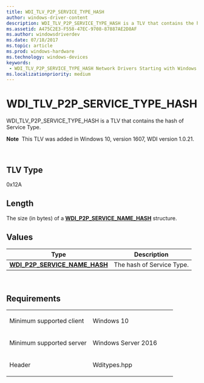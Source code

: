 ```yaml
---
title: WDI_TLV_P2P_SERVICE_TYPE_HASH
author: windows-driver-content
description: WDI_TLV_P2P_SERVICE_TYPE_HASH is a TLV that contains the hash of Service Type.
ms.assetid: A475C2E3-F558-47EC-9708-87887AE2D8AF
ms.author: windowsdriverdev 
ms.date: 07/18/2017 
ms.topic: article 
ms.prod: windows-hardware 
ms.technology: windows-devices 
keywords:
 - WDI_TLV_P2P_SERVICE_TYPE_HASH Network Drivers Starting with Windows Vista
ms.localizationpriority: medium
---
```


# WDI\_TLV\_P2P\_SERVICE\_TYPE\_HASH


WDI\_TLV\_P2P\_SERVICE\_TYPE\_HASH is a TLV that contains the hash of Service Type.

**Note**  This TLV was added in Windows 10, version 1607, WDI version 1.0.21.

 

## TLV Type


0x12A

## Length


The size (in bytes) of a [**WDI\_P2P\_SERVICE\_NAME\_HASH**](https://msdn.microsoft.com/library/windows/hardware/dn926103) structure.

## Values


| Type                                                                    | Description               |
|-------------------------------------------------------------------------|---------------------------|
| [**WDI\_P2P\_SERVICE\_NAME\_HASH**](https://msdn.microsoft.com/library/windows/hardware/dn926103) | The hash of Service Type. |

 

Requirements
------------

<table>
<colgroup>
<col width="50%" />
<col width="50%" />
</colgroup>
<tbody>
<tr class="odd">
<td><p>Minimum supported client</p></td>
<td><p>Windows 10</p></td>
</tr>
<tr class="even">
<td><p>Minimum supported server</p></td>
<td><p>Windows Server 2016</p></td>
</tr>
<tr class="odd">
<td><p>Header</p></td>
<td>Wditypes.hpp</td>
</tr>
</tbody>
</table>

 

 




